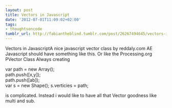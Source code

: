 ```yaml
---
layout: post
title: Vectors in Javascript
date: '2012-07-01T11:09:02+02:00'
tags:
- thoughtsoncode
tumblr_url: http://fabiantheblind.tumblr.com/post/26267494645/vectors-in-javascript
---
```

Vectors in JavascriptA nice javascript vector class by reddaly.com
AE Javascript should have something like this. Or like the Processing.org PVector Class
Always creating



var path = new Array();  
path.push([x,y]);  
path.push([ab]);  
var s = new Shape();
s.verticies = path;



is complicated. Instead i would like to have all that Vector goodness like multi and sub.
